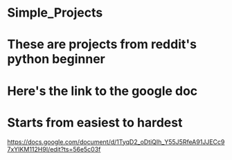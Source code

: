 # Simple_Projects
# These are projects from reddit's python beginner
# Here's the link to the google doc
# Starts from easiest to hardest


https://docs.google.com/document/d/1TyqD2_oDtiQIh_Y55J5RfeA91JJECc97xYIKM112H9I/edit?ts=56e5c03f
